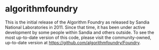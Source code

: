 # algorithmfoundry

This is the initial release of the Algorithm Foundry as released by Sandia National Laboratories in 2011.  Since that time, it has been 
under active development by some people within Sandia and others outside.  To see the most up-to-date version of this code, please visit
the community-owned, up-to-date version at https://github.com/algorithmfoundry/Foundry.
